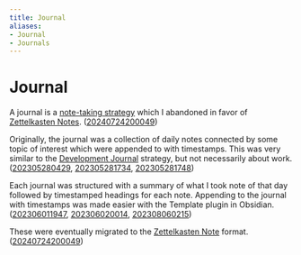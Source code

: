 ```yaml
---
title: Journal
aliases:
- Journal
- Journals
---
```


# Journal

A journal is a [note-taking strategy](note-taking-strategy.md) which I abandoned in favor of [Zettelkasten Notes](zettelkasten-note.md). ([20240724200049](../entries/20240724200049.md))

Originally, the journal was a collection of daily notes connected by some topic of interest which were appended to with timestamps. This was very similar to the [Development Journal](development-journal.md) strategy, but not necessarily about work. ([202305280429](../entries/202305280429.md), [202305281734](../entries/202305281734.md), [202305281748](../entries/202305281748.md))

Each journal was structured with a summary of what I took note of that day followed by timestamped headings for each note. Appending to the journal with timestamps was made easier with the Template plugin in Obsidian. ([202306011947](../entries/202306011947.md), [202306020014](../entries/202306020014.md), [202308060215](../entries/202308060215.md))

These were eventually migrated to the [Zettelkasten Note](zettelkasten-note.md) format. ([20240724200049](../entries/20240724200049.md))
